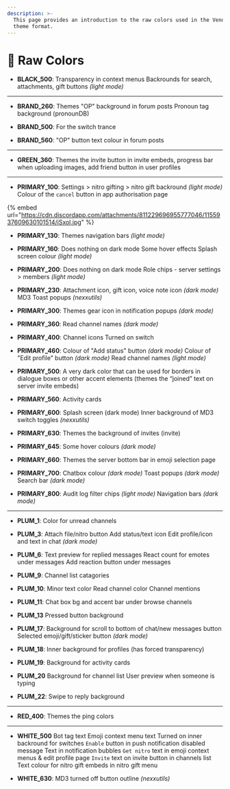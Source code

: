 ```yaml
---
description: >-
  This page provides an introduction to the raw colors used in the Vendetta
  theme format.
---
```


# 🎨 Raw Colors

* **BLACK\_500**:
Transparency in context menus
Backrounds for search, attachments, gift buttons *(light mode)*

***

* **BRAND\_260**:
Themes "OP" background in forum posts
Pronoun tag background (pronounDB)

* **BRAND\_500**:
For the switch trance

* **BRAND\_560**:
"OP" button text colour in forum posts

***

* **GREEN\_360**:
Themes the invite button in invite embeds, progress bar when uploading images, add friend button in user profiles

***
* **PRIMARY\_100**:
Settings > nitro gifting > nitro gift backround *(light mode)*
Colour of the `cancel` button in app authorisation page

{% embed url="https://cdn.discordapp.com/attachments/811229696955777046/1155937609630101514/iSxol.jpg" %}

* **PRIMARY\_130**: Themes navigation bars *(light mode)*

* **PRIMARY_160**: Does nothing on dark mode
Some hover effects
Splash screen colour *(light mode)*

* **PRIMARY\_200**: Does nothing on dark mode
Role chips - server settings > members *(light mode)*

* **PRIMARY\_230**:
Attachment icon, gift icon, voice note icon *(dark mode)*
MD3 Toast popups *(nexxutils)*

* **PRIMARY\_300**:
Themes gear icon in notification popups *(dark mode)*

* **PRIMARY\_360**:
Read channel names *(dark mode)*

* **PRIMARY\_400**:
Channel icons
Turned on switch

* **PRIMARY\_460**:
Colour of "Add status" button *(dark mode)*
Colour of "Edit profile" button *(dark mode)*
Read channel names *(light mode)*

* **PRIMARY\_500**: A very dark color that can be used for borders in dialogue boxes or other accent elements (themes the “joined” text on server invite embeds)

* **PRIMARY\_560**:
Activity cards

* **PRIMARY\_600**:
Splash screen (dark mode)
Inner background of MD3 switch toggles *(nexxutils)*

* **PRIMARY\_630**: Themes the background of invites (invite)

* **PRIMARY_645**:
Some hover colours *(dark mode)*

* **PRIMARY\_660**: Themes the server bottom bar in emoji selection page

* **PRIMARY\_700**:
Chatbox colour *(dark mode)*
Toast popups *(dark mode)*
Search bar *(dark mode)*

* **PRIMARY\_800**:
Audit log filter chips *(light mode)*
Navigation bars *(dark mode)*

***

* **PLUM\_1**:
Color for unread channels

* **PLUM\_3**:
Attach file/nitro button
Add status/text icon
Edit profile/icon and text in chat *(dark mode)*

* **PLUM\_6**:
Text preview for replied messages
React count for emotes under messages
Add reaction button under messages

* **PLUM\_9**:
Channel list catagories

* **PLUM\_10**:
Minor text color
Read channel color
Channel mentions

* **PLUM\_11**:
Chat box bg and accent bar under browse channels

* **PLUM\_13**
Pressed button background

* **PLUM\_17**:
Background for scroll to bottom of chat/new messages button
Selected emoji/gift/sticker button *(dark mode)*
* **PLUM\_18**:
Inner background for profiles (has forced transparency)

* **PLUM\_19**:
Background for activity cards

* **PLUM\_20**
Background for channel list
User preview when someone is typing

* **PLUM\_22**:
Swipe to reply background

***

* **RED\_400**:
Themes the ping colors

***

* **WHITE\_500**
Bot tag text Emoji context menu text
Turned on inner backround for switches
`Enable` button in push notification disabled message
Text in notification bubbles
`Get nitro` text in emoji context menus & edit profile page
`Invite` text on invite button in channels list
Text colour for nitro gift embeds in nitro gift menu

* **WHITE\_630**:
MD3 turned off button outline *(nexxutils)*
